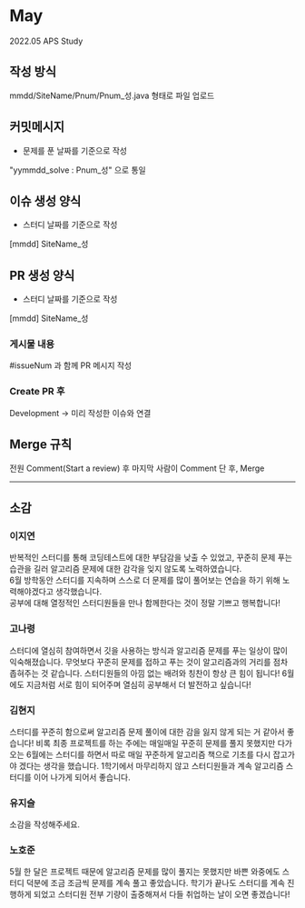 # May
2022.05 APS Study

## 작성 방식

mmdd/SiteName/Pnum/Pnum_성.java 형태로 파일 업로드       

## 커밋메시지 

- 문제를 푼 날짜를 기준으로 작성

"yymmdd_solve : Pnum_성" 으로 통일       

## 이슈 생성 양식

- 스터디 날짜를 기준으로 작성

[mmdd] SiteName_성

## PR 생성 양식

- 스터디 날짜를 기준으로 작성

[mmdd] SiteName_성

### 게시물 내용  

#issueNum 과 함께 PR 메시지 작성    

### Create PR 후   

Development -> 미리 작성한 이슈와 연결     

## Merge 규칙

전원 Comment(Start a review) 후 마지막 사람이 Comment 단 후, Merge       

-----------------------------------------------------------------------------------------

## 소감

### 이지연
반복적인 스터디를 통해 코딩테스트에 대한 부담감을 낮출 수 있었고, 꾸준히 문제 푸는 습관을 길러 알고리즘 문제에 대한 감각을 잊지 않도록 노력하였습니다.        
6월 방학동안 스터디를 지속하며 스스로 더 문제를 많이 풀어보는 연습을 하기 위해 노력해야겠다고 생각했습니다.        
공부에 대해 열정적인 스터디원들을 만나 함께한다는 것이 정말 기쁘고 행복합니다!       

### 고나령
스터디에 열심히 참여하면서 깃을 사용하는 방식과 알고리즘 문제를 푸는 일상이 많이 익숙해졌습니다.
무엇보다 꾸준히 문제를 접하고 푸는 것이 알고리즘과의 거리를 점차 좁혀주는 것 같습니다.
스터디원들의 아낌 없는 배려와 칭찬이 항상 큰 힘이 됩니다! 6월에도 지금처럼 서로 힘이 되어주며 열심히 공부해서 더 발전하고 싶습니다!       

### 김현지
스터디를 꾸준히 함으로써 알고리즘 문제 풀이에 대한 감을 잃지 않게 되는 거 같아서 좋습니다! 비록 최종 프로젝트를 하는 주에는 매일매일 꾸준히 문제를 풀지 못했지만 다가오는 6월에는 스터디를 하면서 따로 매일 꾸준하게 알고리즘 책으로 기초를 다시 잡고가야 겠다는 생각을 했습니다. 1학기에서 마무리하지 않고 스터디원들과 계속 알고리즘 스터디를 이어 나가게 되어서 좋습니다.      


### 유지슬
소감을 작성해주세요.     


### 노호준
5월 한 달은 프로젝트 때문에 알고리즘 문제를 많이 풀지는 못했지만 바쁜 와중에도 스터디 덕분에 조금 조금씩 문제를 계속 풀고 좋았습니다. 학기가 끝나도 스터디를 계속 진행하게 되었고 스터디원 전부 기량이 출중해져서 다들 취업하는 날이 오면 좋겠습니다!



